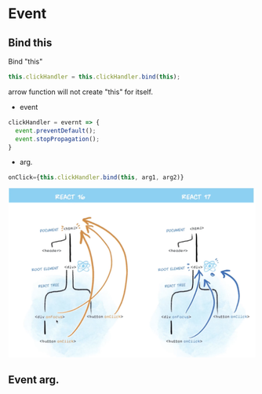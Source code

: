# Event

## Bind this

Bind "this" 

```jsx
this.clickHandler = this.clickHandler.bind(this);
```

 arrow function will not create "this" for itself.

- event

```jsx
clickHandler = evernt => {
  event.preventDefault(); 
  event.stopPropagation();
}
```

- arg.

```jsx
onClick={this.clickHandler.bind(this, arg1, arg2)}
```

![EventCompare_Reat16_17](EventCompare_Reat16_17.png)

## Event arg.

